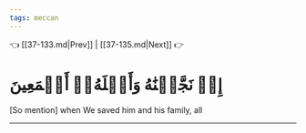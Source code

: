 ```yaml
---
tags: meccan
---
```


👈 [[37-133.md|Prev]] | [[37-135.md|Next]] 👉

# إِذۡ نَجَّيۡنَٰهُ وَأَهۡلَهُۥٓ أَجۡمَعِينَ

[So mention] when We saved him and his family, all

---

